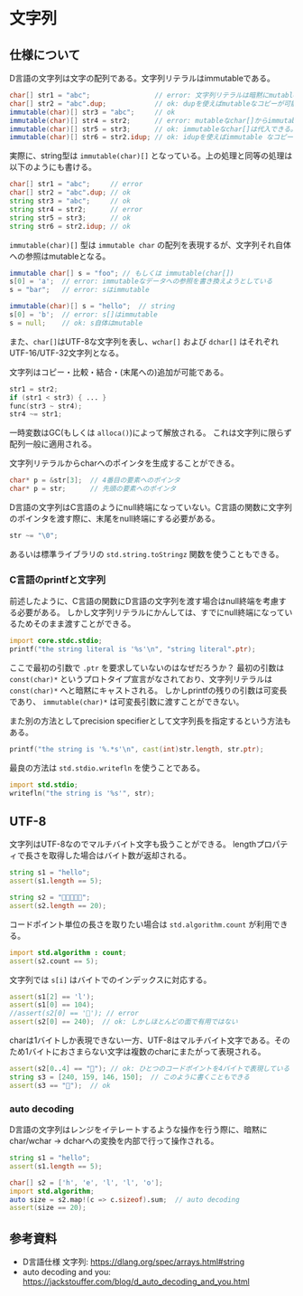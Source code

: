 # 文字列

## 仕様について

D言語の文字列は文字の配列である。文字列リテラルはimmutableである。

```d
char[] str1 = "abc";                // error: 文字列リテラルは暗黙にmutableなchar[]へと変換できない。
char[] str2 = "abc".dup;            // ok: dupを使えばmutableなコピーが可能。
immutable(char)[] str3 = "abc";     // ok
immutable(char)[] str4 = str2;      // error: mutableなchar[]からimmutableへは暗黙変換できない。
immutable(char)[] str5 = str3;      // ok: immutableなchar[]は代入できる。
immutable(char)[] str6 = str2.idup; // ok: idupを使えばimmutable なコピーができる。
```

実際に、string型は `immutable(char)[]` となっている。上の処理と同等の処理は以下のようにも書ける。

```d
char[] str1 = "abc";     // error
char[] str2 = "abc".dup; // ok
string str3 = "abc";     // ok
string str4 = str2;      // error
string str5 = str3;      // ok
string str6 = str2.idup; // ok
```

`immutable(char)[]` 型は `immutable char` の配列を表現するが、文字列それ自体への参照はmutableとなる。

```d
immutable char[] s = "foo"; // もしくは immutable(char[])
s[0] = 'a';  // error: immutableなデータへの参照を書き換えようとしている
s = "bar";   // error: sはimmutable

immutable(char)[] s = "hello";  // string
s[0] = 'b';  // error: s[]はimmutable
s = null;    // ok: s自体はmutable
```

また、`char[]`はUTF-8な文字列を表し、`wchar[]` および `dchar[]` はそれぞれUTF-16/UTF-32文字列となる。

文字列はコピー・比較・結合・(末尾への)追加が可能である。

```d
str1 = str2;
if (str1 < str3) { ... }
func(str3 ~ str4);
str4 ~= str1;
```

一時変数はGC(もしくは `alloca()`)によって解放される。
これは文字列に限らず配列一般に適用される。

文字列リテラルからcharへのポインタを生成することができる。

```d
char* p = &str[3];  // 4番目の要素へのポインタ
char* p = str;      // 先頭の要素へのポインタ
```

D言語の文字列はC言語のようにnull終端になっていない。C言語の関数に文字列のポインタを渡す際に、末尾をnull終端にする必要がある。

```d
str ~= "\0";
```

あるいは標準ライブラリの `std.string.toStringz` 関数を使うこともできる。

### C言語のprintfと文字列

前述したように、C言語の関数にD言語の文字列を渡す場合はnull終端を考慮する必要がある。
しかし文字列リテラルにかんしては、すでにnull終端になっているためそのまま渡すことができる。

```d
import core.stdc.stdio;
printf("the string literal is '%s'\n", "string literal".ptr);
```

ここで最初の引数で `.ptr` を要求していないのはなぜだろうか？
最初の引数は `const(char)*` というプロトタイプ宣言がなされており、文字列リテラルは `const(char)*` へと暗黙にキャストされる。
しかしprintfの残りの引数は可変長であり、 `immutable(char)*` は可変長引数に渡すことができない。

また別の方法としてprecision specifierとして文字列長を指定するという方法もある。

```d
printf("the string is '%.*s'\n", cast(int)str.length, str.ptr);
```

最良の方法は `std.stdio.writefln` を使うことである。

```d
import std.stdio;
writefln("the string is '%s'", str);
```

## UTF-8

文字列はUTF-8なのでマルチバイト文字も扱うことができる。
lengthプロパティで長さを取得した場合はバイト数が返却される。

```d
string s1 = "hello";
assert(s1.length == 5);

string s2 = "💖💖💖💖💖";
assert(s2.length == 20);
```

コードポイント単位の長さを取りたい場合は `std.algorithm.count` が利用できる。

```d
import std.algorithm : count;
assert(s2.count == 5);
```

文字列では `s[i]` はバイトでのインデックスに対応する。

```d
assert(s1[2] == 'l');
assert(s1[0] == 104);
//assert(s2[0] == '💖'); // error
assert(s2[0] == 240);  // ok: しかしほとんどの面で有用ではない
```

charは1バイトしか表現できない一方、UTF-8はマルチバイト文字である。そのため1バイトにおさまらない文字は複数のcharにまたがって表現される。

```d
assert(s2[0..4] == "💖"); // ok: ひとつのコードポイントを4バイトで表現している
string s3 = [240, 159, 146, 150];  // このように書くこともできる
assert(s3 == "💖");  // ok
```

### auto decoding

D言語の文字列はレンジをイテレートするような操作を行う際に、暗黙にchar/wchar -> dcharへの変換を内部で行って操作される。

```d
string s1 = "hello";
assert(s1.length == 5);

char[] s2 = ['h', 'e', 'l', 'l', 'o'];
import std.algorithm;
auto size = s2.map!(c => c.sizeof).sum;  // auto decoding
assert(size == 20);
```

## 参考資料

- D言語仕様 文字列: https://dlang.org/spec/arrays.html#string
- auto decoding and you: https://jackstouffer.com/blog/d_auto_decoding_and_you.html